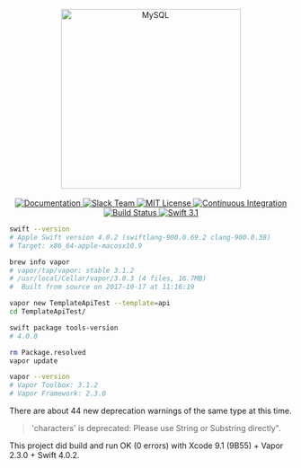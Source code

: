 <p align="center">
    <img src="https://cloud.githubusercontent.com/assets/1342803/24797159/52fb0d88-1b90-11e7-85a5-359fff0496a4.png" width="320" alt="MySQL">
    <br>
    <br>
    <a href="http://beta.docs.vapor.codes/getting-started/hello-world/">
        <img src="http://img.shields.io/badge/read_the-docs-92A8D1.svg" alt="Documentation">
    </a>
    <a href="http://vapor.team">
        <img src="http://vapor.team/badge.svg" alt="Slack Team">
    </a>
    <a href="LICENSE">
        <img src="http://img.shields.io/badge/license-MIT-brightgreen.svg" alt="MIT License">
    </a>
    <a href="https://circleci.com/gh/vapor/mysql">
        <img src="https://circleci.com/gh/vapor/mysql.svg?style=shield" alt="Continuous Integration">
    </a>
    <a href="https://travis-ci.org/vapor/api-template">
    	<img src="https://travis-ci.org/vapor/api-template.svg?branch=master" alt="Build Status">
    </a>
    <a href="https://swift.org">
        <img src="http://img.shields.io/badge/swift-3.1-brightgreen.svg" alt="Swift 3.1">
    </a>
</center>

``` sh
swift --version
# Apple Swift version 4.0.2 (swiftlang-900.0.69.2 clang-900.0.38)
# Target: x86_64-apple-macosx10.9

brew info vapor
# vapor/tap/vapor: stable 3.1.2
# /usr/local/Cellar/vapor/3.0.3 (4 files, 16.7MB)
#  Built from source on 2017-10-17 at 11:16:19

vapor new TemplateApiTest --template=api
cd TemplateApiTest/

swift package tools-version
# 4.0.0

rm Package.resolved
vapor update

vapor --version
# Vapor Toolbox: 3.1.2
# Vapor Framework: 2.3.0
```

There are about 44 new deprecation warnings of the same type at this time.

> 'characters' is deprecated: Please use String or Substring directly".

This project did build and run OK (0 errors) with Xcode 9.1 (9B55) + Vapor 2.3.0 + Swift 4.0.2.

